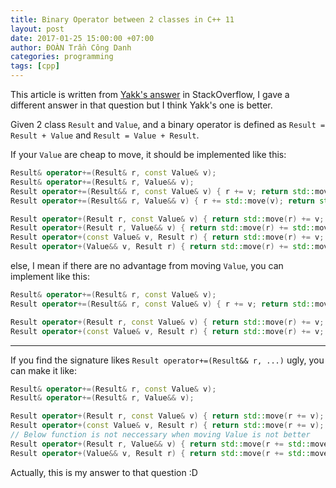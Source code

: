 ```yaml
---
title: Binary Operator between 2 classes in C++ 11
layout: post
date: 2017-01-25 15:00:00 +07:00
author: ĐOÀN Trần Công Danh
categories: programming
tags: [cpp]
---
```


This article is written from [Yakk's answer](http://stackoverflow.com/a/40614334/4115625) in StackOverflow,
I gave a different answer in that question but I think Yakk's one is better.

Given 2 class `Result` and `Value`, and a binary operator is defined as `Result = Result + Value` and `Result = Value + Result`.

If your `Value` are cheap to move, it should be implemented like this:

```cpp
Result& operator+=(Result& r, const Value& v);
Result& operator+=(Result& r, Value&& v);
Result operator+=(Result&& r, const Value& v) { r += v; return std::move(r); }
Result operator+=(Result&& r, Value&& v) { r += std::move(v); return std::move(r); }

Result operator+(Result r, const Value& v) { return std::move(r) += v; }
Result operator+(Result r, Value&& v) { return std::move(r) += std::move(v); }
Result operator+(const Value& v, Result r) { return std::move(r) += v; }
Result operator+(Value&& v, Result r) { return std::move(r) += std::move(v); }
```
else, I mean if there are no advantage from moving `Value`, you can implement like this:

```cpp
Result& operator+=(Result& r, const Value& v);
Result operator+=(Result&& r, const Value& v) { r += v; return std::move(r); }

Result operator+(Result r, const Value& v) { return std::move(r) += v; }
Result operator+(const Value& v, Result r) { return std::move(r) += v; }
```

----

If you find the signature likes `Result operator+=(Result&& r, ...)` ugly, you can make it like:

```cpp
Result& operator+=(Result& r, const Value& v);
Result& operator+=(Result& r, Value&& v);

Result operator+(Result r, const Value& v) { return std::move(r += v); }
Result operator+(const Value& v, Result r) { return std::move(r += v); }
// Below function is not neccessary when moving Value is not better
Result operator+(Result r, Value&& v) { return std::move(r += std::move(v)); }
Result operator+(Value&& v, Result r) { return std::move(r += std::move(v)); }
```

Actually, this is my answer to that question :D
